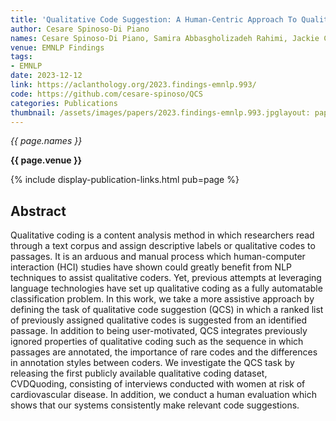 ```yaml
---
title: 'Qualitative Code Suggestion: A Human-Centric Approach To Qualitative Coding'
author: Cesare Spinoso-Di Piano
names: Cesare Spinoso-Di Piano, Samira Abbasgholizadeh Rahimi, Jackie Chi Kit Cheung
venue: EMNLP Findings
tags:
- EMNLP
date: 2023-12-12
link: https://aclanthology.org/2023.findings-emnlp.993/
code: https://github.com/cesare-spinoso/QCS
categories: Publications
thumbnail: /assets/images/papers/2023.findings-emnlp.993.jpglayout: paper
---
```


*{{ page.names }}*

**{{ page.venue }}**

{% include display-publication-links.html pub=page %}

## Abstract

Qualitative coding is a content analysis method in which researchers read through a text corpus and assign descriptive labels or qualitative codes to passages. It is an arduous and manual process which human-computer interaction (HCI) studies have shown could greatly benefit from NLP techniques to assist qualitative coders. Yet, previous attempts at leveraging language technologies have set up qualitative coding as a fully automatable classification problem. In this work, we take a more assistive approach by defining the task of qualitative code suggestion (QCS) in which a ranked list of previously assigned qualitative codes is suggested from an identified passage. In addition to being user-motivated, QCS integrates previously ignored properties of qualitative coding such as the sequence in which passages are annotated, the importance of rare codes and the differences in annotation styles between coders. We investigate the QCS task by releasing the first publicly available qualitative coding dataset, CVDQuoding, consisting of interviews conducted with women at risk of cardiovascular disease. In addition, we conduct a human evaluation which shows that our systems consistently make relevant code suggestions.
